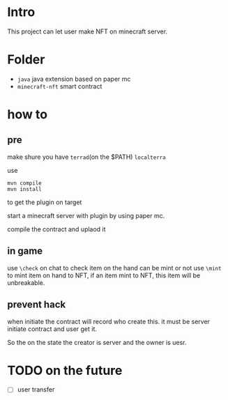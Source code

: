 # Intro
This project can let user make NFT on minecraft server.

# Folder
- `java` java extension based on paper mc
- `minecraft-nft` smart contract

# how to
## pre

make shure you have `terrad`(on the $PATH) `localterra`

use
```
mvn compile
mvn install
```
to get the plugin on target

start a minecraft server with plugin by using paper mc.

compile the contract and uplaod it

## in game
use `\check` on chat to check item on the hand can be mint or not
use `\mint` to mint item on hand to NFT, if an item mint to NFT, this item will be unbreakable.

## prevent hack
when initiate the contract will record who create this.
it must be server initiate contract and user get it.

So the on the state the creator is server and the owner is uesr.

# TODO on the future
- [  ] user transfer
